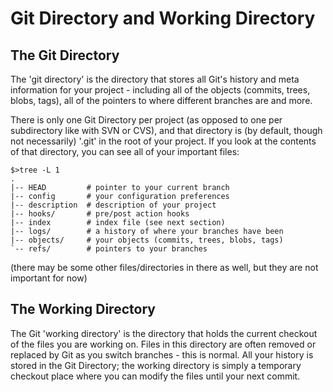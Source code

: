 # Git Directory and Working Directory

## The Git Directory

The 'git directory' is the directory that stores all Git's history and meta
information for your project - including all of the objects (commits, trees,
blobs, tags), all of the pointers to where different branches are and more.

There is only one Git Directory per project (as opposed to one per
subdirectory like with SVN or CVS), and that directory is (by default, though
not necessarily) '.git' in the root of your project.  If you look at the
contents of that directory, you can see all of your important files:

    $>tree -L 1
    .
    |-- HEAD         # pointer to your current branch
    |-- config       # your configuration preferences
    |-- description  # description of your project 
    |-- hooks/       # pre/post action hooks
    |-- index        # index file (see next section)
    |-- logs/        # a history of where your branches have been
    |-- objects/     # your objects (commits, trees, blobs, tags)
    `-- refs/        # pointers to your branches

(there may be some other files/directories in there as well, but they are not important for now)

## The Working Directory

The Git 'working directory' is the directory that holds the current checkout 
of the files you are working on.  Files in this directory are often removed
or replaced by Git as you switch branches - this is normal.  All your history 
is stored in the Git Directory; the working directory is simply a temporary 
checkout place where you can modify the files until your next commit.
